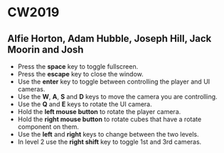 # CW2019
## Alfie Horton, Adam Hubble, Joseph Hill, Jack Moorin and Josh

- Press the **space** key to toggle fullscreen.
- Press the **escape** key to close the window.
- Use the **enter** key to toggle between controlling the player and UI cameras.
- Use the **W**, **A**, **S** and **D** keys to move the camera you are controlling.
- Use the **Q** and **E** keys to rotate the UI camera.
- Hold the **left mouse button** to rotate the player camera.
- Hold the **right mouse button** to rotate cubes that have a rotate component on them.
- Use the **left** and **right** keys to change between the two levels.
- In level 2 use the **right shift** key to toggle 1st and 3rd cameras.
